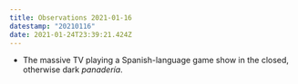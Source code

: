 ```yaml
---
title: Observations 2021-01-16
datestamp: "20210116"
date: 2021-01-24T23:39:21.424Z
---
```

- The massive TV playing a Spanish-language game show in the closed, otherwise dark *panadería*.